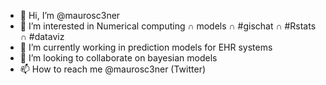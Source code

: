 - 👋 Hi, I’m @maurosc3ner
- 👀 I’m interested in Numerical computing ∩ models ∩ #gischat ∩ #Rstats ∩ #dataviz
- 🌱 I’m currently working in prediction models for EHR systems
- 💞️ I’m looking to collaborate on bayesian models
- 📫 How to reach me @maurosc3ner (Twitter)
